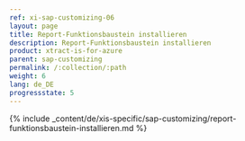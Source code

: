 ```yaml
---
ref: xi-sap-customizing-06
layout: page
title: Report-Funktionsbaustein installieren
description: Report-Funktionsbaustein installieren
product: xtract-is-for-azure
parent: sap-customizing
permalink: /:collection/:path
weight: 6
lang: de_DE
progressstate: 5
---
```

{% include _content/de/xis-specific/sap-customizing/report-funktionsbaustein-installieren.md %}
